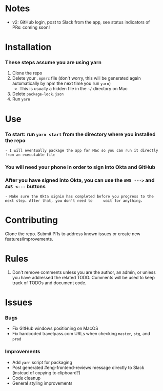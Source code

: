 # Notes

- v2: GitHub login, post to Slack from the app, see status indicators of PRs: coming soon!

# Installation

### These steps assume you are using yarn

1. Clone the repo
2. Delete your `.npmrc` file (don't worry, this will be generated again automatically by npm the next time you run `yarn`)
   - This is usually a hidden file in the `~/` directory on Mac
3. Delete `package-lock.json`
4. Run `yarn`

# Use

### To start: run `yarn start` from the directory where you installed the repo
    - I will eventually package the app for Mac so you can run it directly from an executable file
### You will need your phone in order to sign into Okta and GitHub
### After you have signed into Okta, you can use the `AWS --->` and `AWS <---` buttons
    - Make sure the Okta signin has completed before you progress to the next step. After that, you don't need to     wait for anything.


# Contributing

Clone the repo. Submit PRs to address known issues or create new features/improvements.

# Rules

1. Don't remove comments unless you are the author, an admin, or unless you have addressed the related TODO. Comments will be used to keep track of TODOs and document code.

# Issues

### Bugs
- Fix GitHub windows positioning on MacOS
- Fix hardcoded travelpass.com URLs when checking `master`, `stg`, and `prod`

### Improvements
- Add `yarn` script for packaging
- Post generated #eng-frontend-reviews message directly to Slack (instead of copying to clipboard?)
- Code cleanup
- General styling improvements
